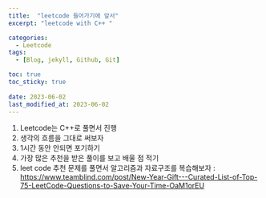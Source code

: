 ```yaml
---
title:  "leetcode 들어가기에 앞서"
excerpt: "leetcode with C++ "

categories:
  - Leetcode
tags:
  - [Blog, jekyll, Github, Git]

toc: true
toc_sticky: true
 
date: 2023-06-02
last_modified_at: 2023-06-02
---
```


1. Leetcode는 C++로 풀면서 진행
2. 생각의 흐름을 그대로 써보자
3. 1시간 동안 안되면 포기하기
4. 가장 많은 추천을 받은 풀이를 보고 배울 점 적기
5. leet code 추천 문제를 풀면서 알고리즘과 자료구조를 복습해보자 : https://www.teamblind.com/post/New-Year-Gift---Curated-List-of-Top-75-LeetCode-Questions-to-Save-Your-Time-OaM1orEU